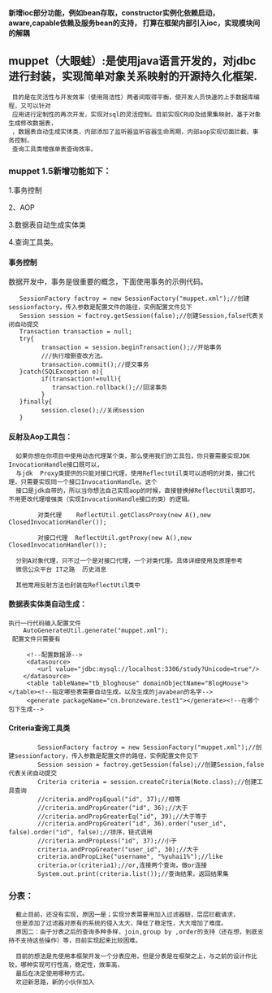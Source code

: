 ****新增ioc部分功能，例如bean存取，constructor实例化依赖启动，aware,capable依赖及服务bean的支持，
打算在框架内部引入ioc，实现模块间的解耦****


## muppet（大眼蛙）:是使用java语言开发的，对jdbc进行封装，实现简单对象关系映射的开源持久化框架.

     目的是在灵活性与开发效率（使用简洁性）两者间取得平衡，使开发人员快速的上手数据库编程，又可以针对
     应用进行定制性的再次开发，实现对sql的灵活控制。目前实现CRUD及结果集映射，基于对象生成修改数据表，
     ，数据表自动生成实体类，内部添加了监听器监听容器生命周期，内部aop实现切面拦截，事务控制，
     查询工具类增强单表查询效率。


### muppet 1.5新增功能如下：
  1.事务控制
  
  2、AOP
  
  3.数据表自动生成实体类
  
  4.查询工具类。

#### 事务控制
   数据开发中，事务是很重要的概念，下面使用事务的示例代码。
```
   SessionFactory factroy = new SessionFactory("muppet.xml");//创建sessionfactory，传入参数是配置文件的路径，实例配置文件见下
   Session session = factroy.getSession(false);//创建Session,false代表关闭自动提交
   Transaction transaction = null;
   try{
         transaction = session.beginTransaction();//开始事务
         ///执行增删查改方法。
         transaction.commit();//提交事务
   }catch(SQLException e){
         if(transaction!=null){
            transaction.rollback();//回滚事务
         }
   }finally{
         session.close();//关闭session
   }
```

#### 反射及Aop工具包：
      如果你想在你项目中使用动态代理某个类，那么使用我们的工具包，你只要需要实现JDK  InvocationHandle接口既可以，
      与jdk  Proxy类提供的只能对接口代理，使用ReflectUtil类可以透明的对类，接口代理，只需要实现同一个接口InvocationHandle。这个
      接口是jdk自带的，所以当你想法自己实现aop的时候，直接替换掉ReflectUtil类即可，不用更改代理增强类（实现InvocationHandle接口的类）的逻辑。
           
            对类代理    ReflectUtil.getClassProxy(new A(),new ClosedInvocationHandler());
           
            对接口代理  ReflectUtil.getProxy(new A(),new ClosedInvocationHandler());
      
      分别A对象代理，只不过一个是对接口代理，一个对类代理。具体详细使用及原理参考  
      微信公众平台 IT之路  历史消息
      
      其他常用反射方法也封装在ReflectUtil类中
#### 数据表实体类自动生成：
    执行一行代码输入配置文件
        AutoGenerateUtil.generate("muppet.xml");
     配置文件只需要有
```
     <!--配置数据源-->
     <datasource>
        <url value="jdbc:mysql://localhost:3306/study?Unicode=true"/>
    </datasource>
     <table tableName="tb_bloghouse" domainObjectName="BlogHouse"></table><!--指定哪些表需要自动生成，以及生成的javabean的名字-->
     <generate packageName="cn.bronzeware.test1"></generate><!--在哪个包下生成-->
```
#### Criteria查询工具类
```
        SessionFactory factroy = new SessionFactory("muppet.xml");//创建sessionfactory，传入参数是配置文件的路径，实例配置文件见下
        Session session = factroy.getSession(false);//创建Session,false代表关闭自动提交
        Criteria criteria = session.createCriteria(Note.class);//创建工具查询
        //criteria.andPropEqual("id", 37);//相等
        //criteria.andPropGreater("id", 36);//大于
        //criteria.andPropGreaterEq("id", 39);//大于等于
        //criteria.andPropGreater("id", 36).order("user_id", false).order("id", false);//排序，链式调用
        //criteria.andPropLess("id", 37);//小于
        criteria.andPropGreater("user_id", 30);//大于
        criteria.andPropLike("username", "%yuhai1%");//like
        criteria.or(criteria1);//or,连接两个查询，做or连接
        System.out.print(criteria.list());//查询结果，返回结果集
```
###    分表：
      截止目前，还没有实现，原因一是；实现分表需要用加入过滤器链，层层拦截请求，
      但是添加了过滤器对原有的系统的侵入太大，降低了稳定性，大大增加了难度。
      原因二：由于分表之后的查询多种多样，join,group by ,order的支持（还在想，到底支持不支持这些操作）等，目前实现起来比较困难。
      
      目前的想法是先使用本框架开发一个分表应用，但是分表是在框架之上，与之前的设计作比较，哪种实现可行性高，稳定性，效率高，
      最后在决定使用哪种方式。
      欢迎新思路，新的小伙伴加入
